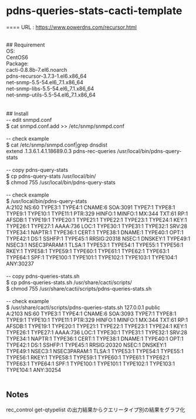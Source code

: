 # pdns-queries-stats-cacti-template
====
URL : https://www.powerdns.com/recursor.html<br>

<br>
## Requirement<br>
OS:<br>
 CentOS6<br>
Package:<br>
 cacti-0.8.8b-7.el6.noarch<br>
 pdns-recursor-3.7.3-1.el6.x86_64<br>
 net-snmp-5.5-54.el6_7.1.x86_64<br>
 net-snmp-libs-5.5-54.el6_7.1.x86_64<br>
 net-snmp-utils-5.5-54.el6_7.1.x86_64<br>
<br>
<br>
## Install<br>
-- edit snmpd.conf<br>
$ cat snmpd.conf.add >> /etc/snmp/snmpd.conf<br>
<br>
-- check example<br>
$ cat /etc/snmp/snmpd.conf|grep dnsdist<br>
extend .1.3.6.1.4.1.18689.0.3 pdns-rec-queries /usr/local/bin/pdns-query-stats<br>
<br>
-- copy pdns-query-stats<br>
$ cp pdns-query-stats /usr/local/bin/<br>
$ chmod 755 /usr/local/bin/pdns-query-stats<br>
<br>
-- check example<br>
$ /usr/local/bin/pdns-query-stats<br>
A:2102 NS:60 TYPE3:1 TYPE4:1 CNAME:6 SOA:3091 TYPE7:1 TYPE8:1 TYPE9:1 TYPE10:1 TYPE11:1 PTR:329 HINFO:1 MINFO:1 MX:344 TXT:61 RP:1 AFSDB:1 TYPE19:1 TYPE20:1 TYPE21:1 TYPE22:1 TYPE23:1 TYPE24:1 KEY:1 TYPE26:1 TYPE27:1 AAAA:736 LOC:1 TYPE30:1 TYPE31:1 TYPE32:1 SRV:28 TYPE34:1 NAPTR:1 TYPE36:1 CERT:1 TYPE38:1 DNAME:1 TYPE40:1 OPT:1 TYPE42:1 DS:1 SSHFP:1 TYPE45:1 RRSIG:20318 NSEC:1 DNSKEY:1 TYPE49:1 NSEC3:1 NSEC3PARAM:1 TLSA:1 TYPE53:1 TYPE54:1 TYPE55:1 TYPE56:1 RKEY:1 TYPE58:1 TYPE59:1 TYPE60:1 TYPE61:1 TYPE62:1 TYPE63:1 TYPE64:1 SPF:1 TYPE100:1 TYPE101:1 TYPE102:1 TYPE103:1 TYPE104:1 ANY:30237<br>
<br>
-- copy pdns-queries-stats.sh<br>
$ cp pdns-queries-stats.sh /usr/share/cacti/scripts/<br>
$ chmod 755 /usr/share/cacti/scripts/pdns-queries-stats.sh<br>
<br>
-- check example<br>
$ /usr/share/cacti/scripts/pdns-queries-stats.sh 127.0.0.1 public<br>
A:2103 NS:60 TYPE3:1 TYPE4:1 CNAME:6 SOA:3093 TYPE7:1 TYPE8:1 TYPE9:1 TYPE10:1 TYPE11:1 PTR:329 HINFO:1 MINFO:1 MX:344 TXT:61 RP:1 AFSDB:1 TYPE19:1 TYPE20:1 TYPE21:1 TYPE22:1 TYPE23:1 TYPE24:1 KEY:1 TYPE26:1 TYPE27:1 AAAA:736 LOC:1 TYPE30:1 TYPE31:1 TYPE32:1 SRV:28 TYPE34:1 NAPTR:1 TYPE36:1 CERT:1 TYPE38:1 DNAME:1 TYPE40:1 OPT:1 TYPE42:1 DS:1 SSHFP:1 TYPE45:1 RRSIG:20320 NSEC:1 DNSKEY:1 TYPE49:1 NSEC3:1 NSEC3PARAM:1 TLSA:1 TYPE53:1 TYPE54:1 TYPE55:1 TYPE56:1 RKEY:1 TYPE58:1 TYPE59:1 TYPE60:1 TYPE61:1 TYPE62:1 TYPE63:1 TYPE64:1 SPF:1 TYPE100:1 TYPE101:1 TYPE102:1 TYPE103:1 TYPE104:1 ANY:30254<br>
<br>

## Notes
rec_control get-qtypelist の出力結果からクエリータイプ別の結果をグラフ化

